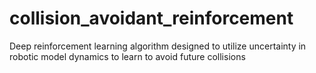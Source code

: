 # collision_avoidant_reinforcement
Deep reinforcement learning algorithm designed to utilize uncertainty in robotic model dynamics to learn to avoid future collisions
